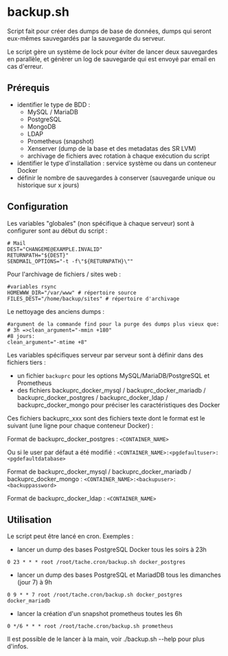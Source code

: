 # backup.sh
Script fait pour créer des dumps de base de données, dumps qui seront eux-mêmes sauvegardés par la sauvegarde du serveur.

Le script gère un système de lock pour éviter de lancer deux sauvegardes en parallèle, et génèrer un log de sauvegarde qui est envoyé par email en cas d'erreur.

## Prérequis
- identifier le type de BDD :
  - MySQL / MariaDB
  - PostgreSQL
  - MongoDB
  - LDAP
  - Prometheus (snapshot)
  - Xenserver (dump de la base et des metadatas des SR LVM)
  - archivage de fichiers avec rotation à chaque exécution du script
- identifier le type d'installation : service système ou dans un conteneur Docker
- définir le nombre de sauvegardes à conserver (sauvegarde unique ou historique sur x jours)

## Configuration
Les variables "globales" (non spécifique à chaque serveur) sont à configurer sont au début du script :
```
# Mail
DEST="CHANGEME@EXAMPLE.INVALID"
RETURNPATH="${DEST}"
SENDMAIL_OPTIONS="-t -f\"${RETURNPATH}\""
```

Pour l'archivage de fichiers / sites web :
```
#variables rsync
HOMEWWW_DIR="/var/www" # répertoire source
FILES_DEST="/home/backup/sites" # répertoire d'archivage
```

Le nettoyage des anciens dumps :
```
#argument de la commande find pour la purge des dumps plus vieux que:
# 3h =>clean_argument="-mmin +180"
#8 jours:
clean_argument="-mtime +8"
```

Les variables spécifiques serveur par serveur sont à définir dans des fichiers tiers :
- un fichier `backuprc` pour les options MySQL/MariaDB/PostgreSQL et Prometheus
- des fichiers backuprc_docker_mysql / backuprc_docker_mariadb / backuprc_docker_postgres / backuprc_docker_ldap / backuprc_docker_mongo pour préciser les caractéristiques des Docker

Ces fichiers backuprc_xxx sont des fichiers texte dont le format est le suivant (une ligne pour chaque conteneur Docker) :

Format de backuprc_docker_postgres : ```<CONTAINER_NAME>```

Ou si le user par défaut a été modifié : ```<CONTAINER_NAME>:<pgdefaultuser>:<pgdefaultdatabase>```

Format de backuprc_docker_mysql / backuprc_docker_mariadb / backuprc_docker_mongo : ```<CONTAINER_NAME>:<backupuser>:<backuppassword>```

Format de backuprc_docker_ldap : ```<CONTAINER_NAME>```

## Utilisation
Le script peut être lancé en cron.
Exemples :

- lancer un dump des bases PostgreSQL Docker tous les soirs à 23h
```
0 23 * * * root /root/tache.cron/backup.sh docker_postgres
```

- lancer un dump des bases PostgreSQL et MariadDB tous les dimanches (jour 7) à 9h
```
0 9 * * 7 root /root/tache.cron/backup.sh docker_postgres docker_mariadb
```

- lancer la création d'un snapshot prometheus toutes les 6h

```
0 */6 * * * root /root/tache.cron/backup.sh prometheus
```

Il est possible de le lancer à la main, voir ./backup.sh --help pour plus d'infos.
